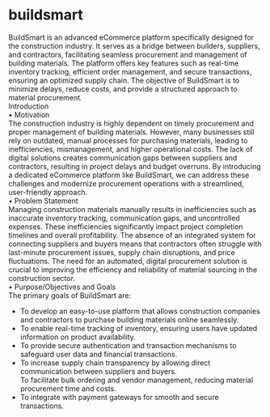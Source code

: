 # buildsmart
BuildSmart is an advanced eCommerce platform specifically designed for the construction industry. It 
serves as a bridge between builders, suppliers, and contractors, facilitating seamless procurement and 
management of building materials. The platform offers key features such as real-time inventory tracking, 
efficient order management, and secure transactions, ensuring an optimized supply chain. The objective 
of BuildSmart is to minimize delays, reduce costs, and provide a structured approach to material 
procurement.  
Introduction  
• Motivation  
The construction industry is highly dependent on timely procurement and proper management of 
building materials. However, many businesses still rely on outdated, manual processes for purchasing 
materials, leading to inefficiencies, mismanagement, and higher operational costs. The lack of digital 
solutions creates communication gaps between suppliers and contractors, resulting in project delays and 
budget overruns. By introducing a dedicated eCommerce platform like BuildSmart, we can address these 
challenges and modernize procurement operations with a streamlined, user-friendly approach.  
• Problem Statement  
Managing construction materials manually results in inefficiencies such as inaccurate inventory tracking, 
communication gaps, and uncontrolled expenses. These inefficiencies significantly impact project 
completion timelines and overall profitability. The absence of an integrated system for connecting 
suppliers and buyers means that contractors often struggle with last-minute procurement issues, supply 
chain disruptions, and price fluctuations. The need for an automated, digital procurement solution is 
crucial to improving the efficiency and reliability of material sourcing in the construction sector.  
• Purpose/Objectives and Goals  
The primary goals of BuildSmart are: 
- To develop an easy-to-use platform that allows construction companies and contractors to purchase 
building materials online seamlessly.
- To enable real-time tracking of inventory, ensuring users have updated information on product 
availability.
 - To provide secure authentication and transaction mechanisms to safeguard user data and financial 
transactions.  
- To increase supply chain transparency by allowing direct communication between suppliers and buyers.  
To facilitate bulk ordering and vendor management, reducing material procurement time and costs.
- To integrate with payment gateways for smooth and secure transactions.  
